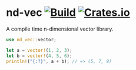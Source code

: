 # nd-vec [![Build](https://github.com/Basicprogrammer10/nd-vec/actions/workflows/rust.yml/badge.svg)](https://github.com/Basicprogrammer10/nd-vec/actions/workflows/rust.yml) [![Crates.io](https://img.shields.io/crates/v/nd-vec)](https://crates.io/crates/nd-vec)

A compile time n-dimensional vector library.

```rust
use nd_vec::vector;

let a = vector!(1, 2, 3);
let b = vector!(4, 5, 6);
println!("{:?}", a + b); // => (5, 7, 9)
```
